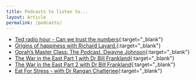 ```yaml
---
title: Podcasts to listen to...
layout: Article
permalink: /podcasts/
---
```



- [Ted radio hour - Can we trust the numbers](http://pca.st/L0EI){:target="_blank"}
- [Origins of happiness with Richard Layard.](http://pca.st/0IhZ){:target="_blank"}
- [Oprah’s Master Class: The Podcast. Dwayne Johnson](https://pca.st/IaEH){:target="_blank"}
- [The War in the East Part 1 with Dr Bill Frankland](https://pca.st/5y9J#t=2743){:target="_blank"}
- [The War in the East Part 2 with Dr Bill Frankland](https://pca.st/V7t9#t=1447){:target="_blank"}
- [Eat For Stress - with Dr Rangan Chatterjee](https://pca.st/tKAi#t=2844){:target="_blank"}
